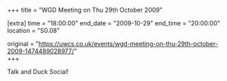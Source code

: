 +++
title = "WGD Meeting on Thu 29th October 2009"

[extra]
time = "18:00:00"
end_date = "2009-10-29"
end_time = "20:00:00"
location = "S0.08"

original = "https://uwcs.co.uk/events/wgd-meeting-on-thu-29th-october-2009-1474489028977/"    
+++

Talk and Duck Social\!

